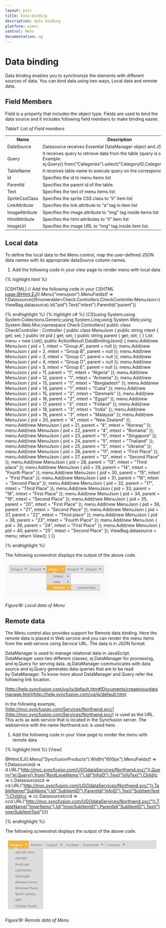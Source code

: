 ```yaml
---
layout: post
title: Data-binding
description: data binding
platform: ejmvc
control: Menu
documentation: ug
---
```


# Data binding

Data binding enables you to synchronize the elements with different sources of data. You can bind data using two ways, Local data and remote data. 

## Field Members

Field is a property that includes the object type. Fields are used to bind the data source and it includes following field members to make binding easier.

_Table1: List of Field members_

<table>
<tr>
<th>
Name</th><th>
Description</th></tr>
<tr>
<td>
DataSource</td><td>
Datasource receives Essential DataManager object and JSON object. </td></tr>
<tr>
<td>
Query</td><td>
It receives query to retrieve data from the table (query is same as SQL). Example:  ej.Query().from("Categories").select("CategoryID,CategoryName").take(3);</td></tr>
<tr>
<td>
TableName</td><td>
It receives table name to execute query on the corresponding table</td></tr>
<tr>
<td>
Id</td><td>
Specifies the id to menu items list</td></tr>
<tr>
<td>
ParentId</td><td>
Specifies the parent id of the table.</td></tr>
<tr>
<td>
Text</td><td>
Specifies the text of menu items list</td></tr>
<tr>
<td>
SpriteCssClass</td><td>
Specifies the sprite CSS class to “li” item list</td></tr>
<tr>
<td>
LinkAttribute</td><td>
Specifies the link attribute to “a” tag in item list</td></tr>
<tr>
<td>
ImageAttribute</td><td>
Specifies the image attribute to “img” tag inside items list </td></tr>
<tr>
<td>
HtmlAttribute</td><td>
Specifies the html attributes to “li” item list</td></tr>
<tr>
<td>
ImageUrl</td><td>
Specifies the image URL to “img” tag inside item list. </td></tr>
</table>

## Local data

To define the local data to the Menu control, map the user-defined JSON data names with its appropriate dataSource column names.

1. Add the following code in your view page to render menu with local data


{% highlight html %}

[CSHTML]       // Add the following code in your CSHTML page.@Html.EJ().Menu("menujson").MenuFields(f => f.Datasource((IEnumerable<Check.Controllers.CheckController.MenuJson>)ViewBag.datasource).Id("pid").Text("mtext").ParentId("parent"))

{% endhighlight %}
{% highlight c# %}
[CS]using System;using System.Collections.Generic;using System.Linq;using System.Web;using System.Web.Mvc;namespace Check.Controllers{    public class CheckController : Controller    {        public class MenuJson        {            public string mtext { get; set; }            public int pid { get; set; }            public string parent { get; set; }        }        List<MenuJson> menu = new List<MenuJson>();        public ActionResult DataBindingJson()        {            menu.Add(new MenuJson { pid = 1, mtext = "Group A", parent = null });            menu.Add(new MenuJson { pid = 2, mtext = "Group B", parent = null });            menu.Add(new MenuJson { pid = 3, mtext = "Group C", parent = null });            menu.Add(new MenuJson { pid = 4, mtext = "Group D", parent = null });            menu.Add(new MenuJson { pid = 5, mtext = "Group E", parent = null });            menu.Add(new MenuJson { pid = 11, parent = "1", mtext = "Algeria" });            menu.Add(new MenuJson { pid = 12, parent = "1", mtext = "Armenia" });            menu.Add(new MenuJson { pid = 13, parent = "1", mtext = "Bangladesh" });            menu.Add(new MenuJson { pid = 14, parent = "1", mtext = "Cuba" });            menu.Add(new MenuJson { pid = 15, parent = "2", mtext = "Denmark" });            menu.Add(new MenuJson { pid = 16, parent = "2", mtext = "Egypt" });            menu.Add(new MenuJson { pid = 17, parent = "3", mtext = "Finland" });            menu.Add(new MenuJson { pid = 18, parent = "3", mtext = "India" });            menu.Add(new MenuJson { pid = 19, parent = "3", mtext = "Malaysia" });            menu.Add(new MenuJson { pid = 20, parent = "4", mtext = "New Zealand" });            menu.Add(new MenuJson { pid = 21, parent = "4", mtext = "Norway" });            menu.Add(new MenuJson { pid = 22, parent = "4", mtext = "Romania" });            menu.Add(new MenuJson { pid = 23, parent = "5", mtext = "Singapore" });            menu.Add(new MenuJson { pid = 24, parent = "5", mtext = "Thailand" });            menu.Add(new MenuJson { pid = 25, parent = "5", mtext = "Ukraine" });            menu.Add(new MenuJson { pid = 26, parent = "11", mtext = "First Place" });            menu.Add(new MenuJson { pid = 27, parent = "12", mtext = "Second Place" });            menu.Add(new MenuJson { pid = 28, parent = "13", mtext = "Third place" });            menu.Add(new MenuJson { pid = 29, parent = "14", mtext = "Fourth Place" });            menu.Add(new MenuJson { pid = 30, parent = "15", mtext = "First Place" });            menu.Add(new MenuJson { pid = 31, parent = "16", mtext = "Second Place" });            menu.Add(new MenuJson { pid = 32, parent = "17", mtext = "Third Place" });            menu.Add(new MenuJson { pid = 33, parent = "18", mtext = "First Place" });            menu.Add(new MenuJson { pid = 34, parent = "19", mtext = "Second Place" });            menu.Add(new MenuJson { pid = 35, parent = "20", mtext = "First Place" });            menu.Add(new MenuJson { pid = 36, parent = "21", mtext = "Second Place" });            menu.Add(new MenuJson { pid = 37, parent = "22", mtext = "Third place" });            menu.Add(new MenuJson { pid = 38, parent = "23", mtext = "Fourth Place" });            menu.Add(new MenuJson { pid = 39, parent = "24", mtext = "First Place" });            menu.Add(new MenuJson { pid = 40, parent = "25", mtext = "Second Place" });            ViewBag.datasource = menu;            return View();        }    }}

{% endhighlight %}

The following screenshot displays the output of the above code.

![](Data-binding_images/Data-binding_img1.png)



_Figure18: Local data of Menu_

## Remote data

The Menu control also provides support for Remote data binding. Here the remote data is placed in Web service and you can render the menu items from the web service using Service URL. The data is in JSON format. 

DataManager is used to manage relational data in JavaScript. DataManager uses two different classes, ej.DataManager for processing, and ej.Query for serving data. ej.DataManager communicates with data source and ej.Query generates data queries that are to be read by DataManager. To know more about DataManager and Query refer the following link location.

[http://help.syncfusion.com/ug/js/default.htm#!Documents/createyourdatamanage.htm](http://help.syncfusion.com/ug/js/default.htm)

In the following example, [http://mvc.syncfusion.com/Services/Northwnd.svc/](http://mvc.syncfusion.com/Services/Northwnd.svc/) is used as the URL. This acts as web service that is located in the Syncfusion server. The webservice with the name Northwnd.svc is used here.

1. Add the following code in your View page to render the menu with remote data




{% highlight html %}
[View]

  @Html.EJ().Menu("SyncfusionProducts").Width("600px").MenuFields(f => f.Datasource(d => d.URL("http://mvc.syncfusion.com/UGOdataServices/Northwnd.svc/")).Query("ej.Query().from('RootLevelItems')").Id("InfoID").Text("InfoText").Child(c => c.Datasource(cd => cd.URL("http://mvc.syncfusion.com/UGOdataServices/Northwnd.svc/")).TableName("SubItems").Id("SubItemID").ParentId("InfoID").Text("SubItemText").Child(cc => cc.Datasource(ccd => ccd.URL("http://mvc.syncfusion.com/UGOdataServices/Northwnd.svc/")).TableName("InnerItems").Id("InnerSubItemID").ParentId("SubItemID").Text("InnerSubItemText"))))



{% endhighlight %}



The following screenshot displays the output of the above code. 

![](Data-binding_images/Data-binding_img2.png)



_Figure19:  Remote data of Menu_

